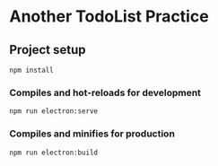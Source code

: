 # Another TodoList Practice

## Project setup

```
npm install
```

### Compiles and hot-reloads for development

```
npm run electron:serve
```

### Compiles and minifies for production

```
npm run electron:build
```
